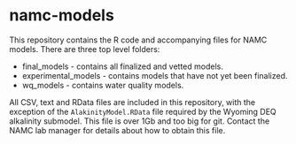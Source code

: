 # namc-models

This repository contains the R code and accompanying files for NAMC models. There are three top level folders:

* final_models - contains all finalized and vetted models.
* experimental_models - contains models that have not yet been finalized.
* wq_models  - contains water quality models.

All CSV, text and RData files are included in this repository, with the exception of the `AlakinityModel.RData` file required by the Wyoming DEQ alkalinity submodel. This file is over 1Gb and too big for git. Contact the NAMC lab manager for details about how to obtain this file.